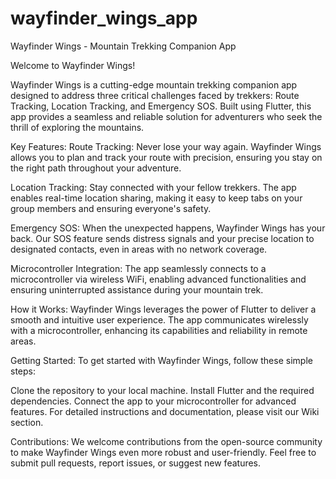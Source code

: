 # wayfinder_wings_app

Wayfinder Wings - Mountain Trekking Companion App


Welcome to Wayfinder Wings!

Wayfinder Wings is a cutting-edge mountain trekking companion app designed to address three critical challenges faced by trekkers: Route Tracking, Location Tracking, and Emergency SOS. Built using Flutter, this app provides a seamless and reliable solution for adventurers who seek the thrill of exploring the mountains.

Key Features:
Route Tracking: Never lose your way again. Wayfinder Wings allows you to plan and track your route with precision, ensuring you stay on the right path throughout your adventure.

Location Tracking: Stay connected with your fellow trekkers. The app enables real-time location sharing, making it easy to keep tabs on your group members and ensuring everyone's safety.

Emergency SOS: When the unexpected happens, Wayfinder Wings has your back. Our SOS feature sends distress signals and your precise location to designated contacts, even in areas with no network coverage.

Microcontroller Integration: The app seamlessly connects to a microcontroller via wireless WiFi, enabling advanced functionalities and ensuring uninterrupted assistance during your mountain trek.

How it Works:
Wayfinder Wings leverages the power of Flutter to deliver a smooth and intuitive user experience. The app communicates wirelessly with a microcontroller, enhancing its capabilities and reliability in remote areas.

Getting Started:
To get started with Wayfinder Wings, follow these simple steps:

Clone the repository to your local machine.
Install Flutter and the required dependencies.
Connect the app to your microcontroller for advanced features.
For detailed instructions and documentation, please visit our Wiki section.

Contributions:
We welcome contributions from the open-source community to make Wayfinder Wings even more robust and user-friendly. Feel free to submit pull requests, report issues, or suggest new features.
